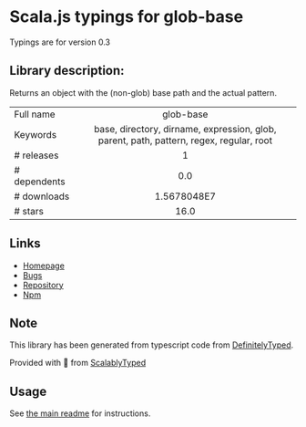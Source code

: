 
# Scala.js typings for glob-base

Typings are for version 0.3

## Library description:
Returns an object with the (non-glob) base path and the actual pattern.

|                    |                 |
| ------------------ | :-------------: |
| Full name          | glob-base |
| Keywords           | base, directory, dirname, expression, glob, parent, path, pattern, regex, regular, root |
| # releases         | 1 |
| # dependents       | 0.0 |
| # downloads        | 1.5678048E7 |
| # stars            | 16.0 |

## Links
- [Homepage](https://github.com/jonschlinkert/glob-base)
- [Bugs](https://github.com/jonschlinkert/glob-base/issues)
- [Repository](https://github.com/jonschlinkert/glob-base)
- [Npm](https://www.npmjs.com/package/glob-base)
    


## Note
This library has been generated from typescript code from [DefinitelyTyped](https://definitelytyped.org).

Provided with :purple_heart: from [ScalablyTyped](https://github.com/oyvindberg/ScalablyTyped)

## Usage
See [the main readme](../../readme.md) for instructions.


